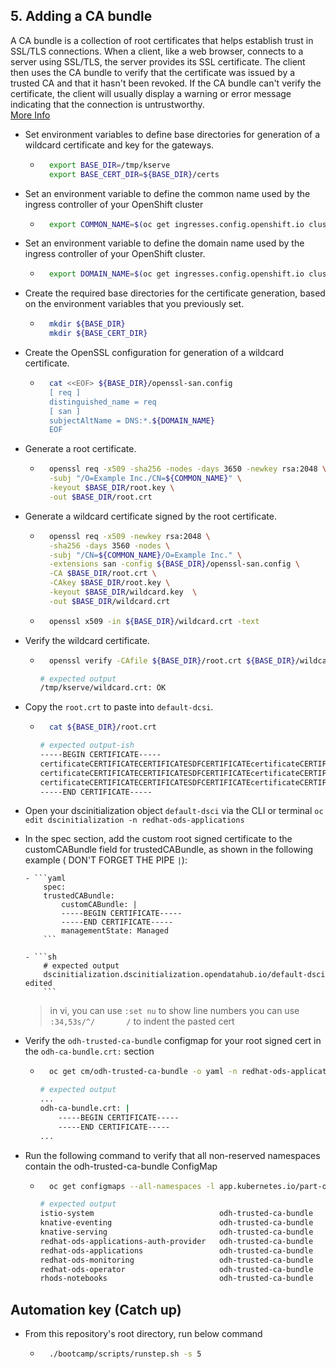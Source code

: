 ## 5. Adding a CA bundle

A CA bundle is a collection of root certificates that helps establish trust in SSL/TLS connections. When a client, like a web browser, connects to a server using SSL/TLS, the server provides its SSL certificate. The client then uses the CA bundle to verify that the certificate was issued by a trusted CA and that it hasn't been revoked. If the CA bundle can't verify the certificate, the client will usually display a warning or error message indicating that the connection is untrustworthy.  
[More Info](https://docs.redhat.com/en/documentation/red_hat_openshift_ai_self-managed/2.10/html/Install_and_unInstall_openshift_ai_self-managed/working-with-certificates_certs#adding-a-ca-bundle_certs)

- Set environment variables to define base directories for generation of a wildcard certificate and key for the gateways.

  - ```sh
      export BASE_DIR=/tmp/kserve
      export BASE_CERT_DIR=${BASE_DIR}/certs
    ```

- Set an environment variable to define the common name used by the ingress controller of your OpenShift cluster

  - ```sh
      export COMMON_NAME=$(oc get ingresses.config.openshift.io cluster -o jsonpath='{.spec.domain}' | awk -F'.' '{print $(NF-1)"."$NF}')
    ```

- Set an environment variable to define the domain name used by the ingress controller of your OpenShift cluster.

  - ```sh
      export DOMAIN_NAME=$(oc get ingresses.config.openshift.io cluster -o jsonpath='{.spec.domain}')
    ```

- Create the required base directories for the certificate generation, based on the environment variables that you previously set.

  - ```sh
      mkdir ${BASE_DIR}
      mkdir ${BASE_CERT_DIR}
    ```

- Create the OpenSSL configuration for generation of a wildcard certificate.

  - ```sh
      cat <<EOF> ${BASE_DIR}/openssl-san.config
      [ req ]
      distinguished_name = req
      [ san ]
      subjectAltName = DNS:*.${DOMAIN_NAME}
      EOF
    ```

- Generate a root certificate.

  - ```sh
      openssl req -x509 -sha256 -nodes -days 3650 -newkey rsa:2048 \
      -subj "/O=Example Inc./CN=${COMMON_NAME}" \
      -keyout $BASE_DIR/root.key \
      -out $BASE_DIR/root.crt
    ```

- Generate a wildcard certificate signed by the root certificate.

  - ```sh
      openssl req -x509 -newkey rsa:2048 \
      -sha256 -days 3560 -nodes \
      -subj "/CN=${COMMON_NAME}/O=Example Inc." \
      -extensions san -config ${BASE_DIR}/openssl-san.config \
      -CA $BASE_DIR/root.crt \
      -CAkey $BASE_DIR/root.key \
      -keyout $BASE_DIR/wildcard.key  \
      -out $BASE_DIR/wildcard.crt
    ```
  - ```sh
      openssl x509 -in ${BASE_DIR}/wildcard.crt -text
    ```

- Verify the wildcard certificate.

  - ```sh
      openssl verify -CAfile ${BASE_DIR}/root.crt ${BASE_DIR}/wildcard.crt
    ```

    ```sh
    # expected output
    /tmp/kserve/wildcard.crt: OK
    ```

- Copy the `root.crt` to paste into `default-dcsi`.

  - ```sh
      cat ${BASE_DIR}/root.crt
    ```

    ```sh
    # expected output-ish
    -----BEGIN CERTIFICATE-----
    certificateCERTIFICATECERTIFICATESDFCERTIFICATEcertificateCERTIFICATE
    certificateCERTIFICATECERTIFICATESDFCERTIFICATEcertificateCERTIFICATE
    certificateCERTIFICATECERTIFICATESDFCERTIFICATEcertificateCERTIFICATE
    -----END CERTIFICATE-----
    ```

- Open your dscinitialization object `default-dsci` via the CLI or terminal
  `oc edit dscinitialization -n redhat-ods-applications`

- In the spec section, add the custom root signed certificate to the customCABundle field for trustedCABundle, as shown in the following example ( DON'T FORGET THE PIPE `|`):

      - ```yaml
          spec:
          trustedCABundle:
              customCABundle: |
              -----BEGIN CERTIFICATE-----
              -----END CERTIFICATE-----
              managementState: Managed
          ```

      - ```sh
          # expected output
          dscinitialization.dscinitialization.opendatahub.io/default-dsci edited
          ```

  > in vi, you can use `:set nu` to show line numbers
  > you can use `:34,53s/^/       /` to indent the pasted cert

- Verify the `odh-trusted-ca-bundle` configmap for your root signed cert in the `odh-ca-bundle.crt:` section

  - ```sh
      oc get cm/odh-trusted-ca-bundle -o yaml -n redhat-ods-applications
    ```

    ```sh
    # expected output
    ...
    odh-ca-bundle.crt: |
        -----BEGIN CERTIFICATE-----
        -----END CERTIFICATE-----
    ...
    ```

- Run the following command to verify that all non-reserved namespaces contain the odh-trusted-ca-bundle ConfigMap

  - ```sh
      oc get configmaps --all-namespaces -l app.kubernetes.io/part-of=opendatahub-operator | grep odh-trusted-ca-bundle
    ```

    ```sh
    # expected output
    istio-system                            odh-trusted-ca-bundle   2      14m
    knative-eventing                        odh-trusted-ca-bundle   2      14m
    knative-serving                         odh-trusted-ca-bundle   2      14m
    redhat-ods-applications-auth-provider   odh-trusted-ca-bundle   2      14m
    redhat-ods-applications                 odh-trusted-ca-bundle   2      14m
    redhat-ods-monitoring                   odh-trusted-ca-bundle   2      14m
    redhat-ods-operator                     odh-trusted-ca-bundle   2      14m
    rhods-notebooks                         odh-trusted-ca-bundle   2      6m14s
    ```

## Automation key (Catch up)

- From this repository's root directory, run below command
  - ```sh
      ./bootcamp/scripts/runstep.sh -s 5
    ```
